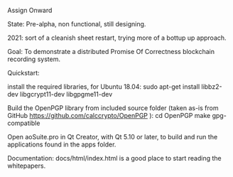 Assign Onward

State: Pre-alpha, non functional, still designing.

2021: sort of a cleanish sheet restart, trying more of a bottup up approach.

Goal: To demonstrate a distributed Promise Of Correctness blockchain recording system.

Quickstart:

install the required libraries, for Ubuntu 18.04:
sudo apt-get install libbz2-dev libgcrypt11-dev libgpgme11-dev

Build the OpenPGP library from included source folder (taken as-is from GitHub https://github.com/calccrypto/OpenPGP ):
cd OpenPGP
make gpg-compatible

Open aoSuite.pro in Qt Creator, with Qt 5.10 or later, to build and run the applications found in the apps folder.

Documentation: docs/html/index.html is a good place to start reading the whitepapers.
